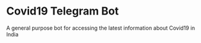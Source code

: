 # Covid19 Telegram Bot
 A general purpose bot for accessing the latest information about Covid19 in India
